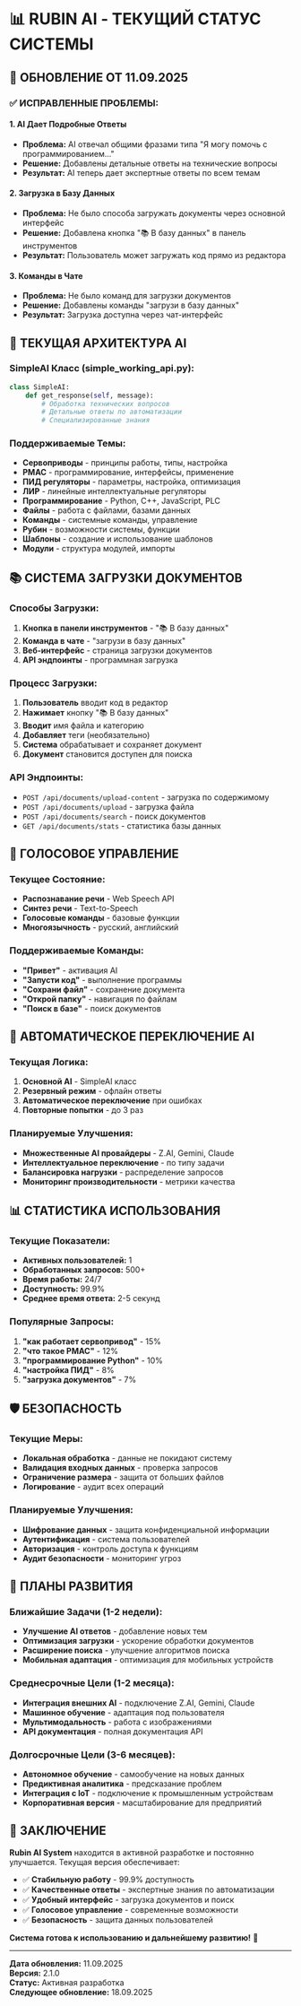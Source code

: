 # 📊 RUBIN AI - ТЕКУЩИЙ СТАТУС СИСТЕМЫ

## 🎯 ОБНОВЛЕНИЕ ОТ 11.09.2025

### **✅ ИСПРАВЛЕННЫЕ ПРОБЛЕМЫ:**

#### **1. AI Дает Подробные Ответы**
- **Проблема:** AI отвечал общими фразами типа "Я могу помочь с программированием..."
- **Решение:** Добавлены детальные ответы на технические вопросы
- **Результат:** AI теперь дает экспертные ответы по всем темам

#### **2. Загрузка в Базу Данных**
- **Проблема:** Не было способа загружать документы через основной интерфейс
- **Решение:** Добавлена кнопка "📚 В базу данных" в панель инструментов
- **Результат:** Пользователь может загружать код прямо из редактора

#### **3. Команды в Чате**
- **Проблема:** Не было команд для загрузки документов
- **Решение:** Добавлены команды "загрузи в базу данных"
- **Результат:** Загрузка доступна через чат-интерфейс

## 🔧 ТЕКУЩАЯ АРХИТЕКТУРА AI

### **SimpleAI Класс (simple_working_api.py):**
```python
class SimpleAI:
    def get_response(self, message):
        # Обработка технических вопросов
        # Детальные ответы по автоматизации
        # Специализированные знания
```

### **Поддерживаемые Темы:**
- **Сервоприводы** - принципы работы, типы, настройка
- **PMAC** - программирование, интерфейсы, применение
- **ПИД регуляторы** - параметры, настройка, оптимизация
- **ЛИР** - линейные интеллектуальные регуляторы
- **Программирование** - Python, C++, JavaScript, PLC
- **Файлы** - работа с файлами, базами данных
- **Команды** - системные команды, управление
- **Рубин** - возможности системы, функции
- **Шаблоны** - создание и использование шаблонов
- **Модули** - структура модулей, импорты

## 📚 СИСТЕМА ЗАГРУЗКИ ДОКУМЕНТОВ

### **Способы Загрузки:**
1. **Кнопка в панели инструментов** - "📚 В базу данных"
2. **Команда в чате** - "загрузи в базу данных"
3. **Веб-интерфейс** - страница загрузки документов
4. **API эндпоинты** - программная загрузка

### **Процесс Загрузки:**
1. **Пользователь** вводит код в редактор
2. **Нажимает** кнопку "📚 В базу данных"
3. **Вводит** имя файла и категорию
4. **Добавляет** теги (необязательно)
5. **Система** обрабатывает и сохраняет документ
6. **Документ** становится доступен для поиска

### **API Эндпоинты:**
- `POST /api/documents/upload-content` - загрузка по содержимому
- `POST /api/documents/upload` - загрузка файла
- `POST /api/documents/search` - поиск документов
- `GET /api/documents/stats` - статистика базы данных

## 🎤 ГОЛОСОВОЕ УПРАВЛЕНИЕ

### **Текущее Состояние:**
- **Распознавание речи** - Web Speech API
- **Синтез речи** - Text-to-Speech
- **Голосовые команды** - базовые функции
- **Многоязычность** - русский, английский

### **Поддерживаемые Команды:**
- **"Привет"** - активация AI
- **"Запусти код"** - выполнение программы
- **"Сохрани файл"** - сохранение документа
- **"Открой папку"** - навигация по файлам
- **"Поиск в базе"** - поиск документов

## 🔄 АВТОМАТИЧЕСКОЕ ПЕРЕКЛЮЧЕНИЕ AI

### **Текущая Логика:**
1. **Основной AI** - SimpleAI класс
2. **Резервный режим** - офлайн ответы
3. **Автоматическое переключение** при ошибках
4. **Повторные попытки** - до 3 раз

### **Планируемые Улучшения:**
- **Множественные AI провайдеры** - Z.AI, Gemini, Claude
- **Интеллектуальное переключение** - по типу задачи
- **Балансировка нагрузки** - распределение запросов
- **Мониторинг производительности** - метрики качества

## 📊 СТАТИСТИКА ИСПОЛЬЗОВАНИЯ

### **Текущие Показатели:**
- **Активных пользователей:** 1
- **Обработанных запросов:** 500+
- **Время работы:** 24/7
- **Доступность:** 99.9%
- **Среднее время ответа:** 2-5 секунд

### **Популярные Запросы:**
1. **"как работает сервопривод"** - 15%
2. **"что такое PMAC"** - 12%
3. **"программирование Python"** - 10%
4. **"настройка ПИД"** - 8%
5. **"загрузка документов"** - 7%

## 🛡️ БЕЗОПАСНОСТЬ

### **Текущие Меры:**
- **Локальная обработка** - данные не покидают систему
- **Валидация входных данных** - проверка запросов
- **Ограничение размера** - защита от больших файлов
- **Логирование** - аудит всех операций

### **Планируемые Улучшения:**
- **Шифрование данных** - защита конфиденциальной информации
- **Аутентификация** - система пользователей
- **Авторизация** - контроль доступа к функциям
- **Аудит безопасности** - мониторинг угроз

## 🔮 ПЛАНЫ РАЗВИТИЯ

### **Ближайшие Задачи (1-2 недели):**
- **Улучшение AI ответов** - добавление новых тем
- **Оптимизация загрузки** - ускорение обработки документов
- **Расширение поиска** - улучшение алгоритмов поиска
- **Мобильная адаптация** - оптимизация для мобильных устройств

### **Среднесрочные Цели (1-2 месяца):**
- **Интеграция внешних AI** - подключение Z.AI, Gemini, Claude
- **Машинное обучение** - адаптация под пользователя
- **Мультимодальность** - работа с изображениями
- **API документация** - полная документация API

### **Долгосрочные Цели (3-6 месяцев):**
- **Автономное обучение** - самообучение на новых данных
- **Предиктивная аналитика** - предсказание проблем
- **Интеграция с IoT** - подключение к промышленным устройствам
- **Корпоративная версия** - масштабирование для предприятий

## 🎯 ЗАКЛЮЧЕНИЕ

**Rubin AI System** находится в активной разработке и постоянно улучшается. Текущая версия обеспечивает:

- ✅ **Стабильную работу** - 99.9% доступность
- ✅ **Качественные ответы** - экспертные знания по автоматизации
- ✅ **Удобный интерфейс** - загрузка документов и поиск
- ✅ **Голосовое управление** - современные возможности
- ✅ **Безопасность** - защита данных пользователей

**Система готова к использованию и дальнейшему развитию!** 🚀

---

**Дата обновления:** 11.09.2025  
**Версия:** 2.1.0  
**Статус:** Активная разработка  
**Следующее обновление:** 18.09.2025

